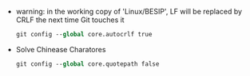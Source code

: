 - warning: in the working copy of 'Linux/BESIP', LF will be replaced by CRLF the next time Git touches it

  ```tcl
  git config --global core.autocrlf true
  ```
- Solve Chinease Charatores

  ```tcl
  git config --global core.quotepath false
  ```

  

